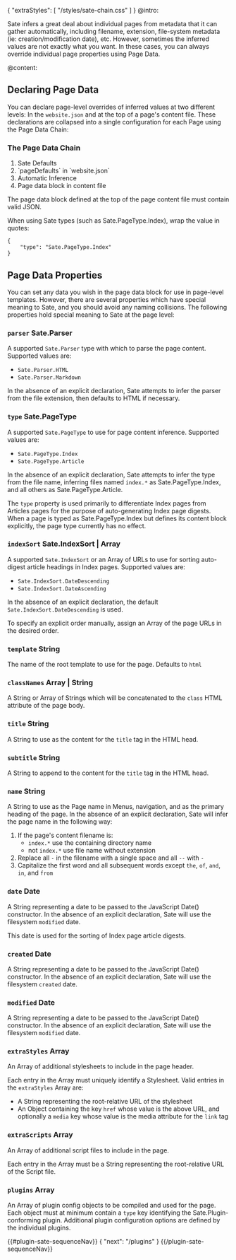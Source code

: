 {
    "extraStyles": [
        "/styles/sate-chain.css"
    ]
}
@intro:

Sate infers a great deal about individual pages from metadata that it can gather automatically, including filename, extension, file-system metadata (ie: creation/modification date), etc. However, sometimes the inferred values are not exactly what you want. In these cases, you can always override individual page properties using Page Data.


@content:

## Declaring Page Data

You can declare page-level overrides of inferred values at two different levels: In the `website.json` and at the top of a page's content file. These declarations are collapsed into a single configuration for each Page using the Page Data Chain:

### The Page Data Chain

<ol class="the-chain-diagram">
    <li><span>Sate Defaults</span></li>
    <li><span>`pageDefaults` in `website.json`</span></li>
    <li><span>Automatic Inference</span></li>
    <li><span>Page data block in content file</span></li>
</ol>

The page data block defined at the top of the page content file must contain valid JSON.

When using Sate types (such as Sate.PageType.Index), wrap the value in quotes:

    {
        "type": "Sate.PageType.Index"
    }

## Page Data Properties

You can set any data you wish in the page data block for use in page-level templates. However, there are several properties which have special meaning to Sate, and you should avoid any naming collisions. The following properties hold special meaning to Sate at the page level:

### <a name="parser"></a>`parser` <span class="type sate">Sate.Parser</span>

A supported `Sate.Parser` type with which to parse the page content. Supported values are:

 * `Sate.Parser.HTML`
 * `Sate.Parser.Markdown`

In the absence of an explicit declaration, Sate attempts to infer the parser from the file extension, then defaults to HTML if necessary.

### <a name="type"></a>`type` <span class="type sate">Sate.PageType</span>

A supported `Sate.PageType` to use for page content inference. Supported values are:

 * `Sate.PageType.Index`
 * `Sate.PageType.Article`

In the absence of an explicit declaration, Sate attempts to infer the type from the file name, inferring files named `index.*` as Sate.PageType.Index, and all others as Sate.PageType.Article.

The `type` property is used primarily to differentiate Index pages from Articles pages for the purpose of auto-generating Index page digests. When a page is typed as Sate.PageType.Index but defines its content block explicitly, the page type currently has no effect.


### <a name="indexSort"></a>`indexSort` <span class="type sate">Sate.IndexSort</span> | <span class="type array">Array</span>

A supported `Sate.IndexSort` or an Array of URLs to use for sorting auto-digest article headings in Index pages. Supported values are:

 * `Sate.IndexSort.DateDescending`
 * `Sate.IndexSort.DateAscending`

In the absence of an explicit declaration, the default `Sate.IndexSort.DateDescending` is used. 

To specify an explicit order manually, assign an Array of the page URLs in the desired order.


### <a name="template"></a>`template` <span class="type string">String</span>

The name of the root template to use for the page. Defaults to `html`


### <a name="classNames"></a>`classNames` <span class="type array">Array</span> | <span class="type string">String</span>

A String or Array of Strings which will be concatenated to the `class` HTML attribute of the page body.


### <a name="title"></a>`title` <span class="type string">String</span>

A String to use as the content for the `title` tag in the HTML head.

### <a name="subtitle"></a>`subtitle` <span class="type string">String</span>

A String to append to the content for the `title` tag in the HTML head.

### <a name="name"></a>`name` <span class="type string">String</span>

A String to use as the Page name in Menus, navigation, and as the primary heading of the page. In the absence of an explicit declaration, Sate will infer the page name in the following way:

 1. If the page's content filename is:
    * `index.*` use the containing directory name
    * not `index.*` use file name without extension
 2. Replace all `-` in the filename with a single space and all `--` with `-`
 3. Capitalize the first word and all subsequent words except `the`, `of`, `and`, `in`, and `from`


### <a name="date"></a>`date` <span class="type date">Date</span>

A String representing a date to be passed to the JavaScript Date() constructor. In the absence of an explicit declaration, Sate will use the filesystem `modified` date.

This date is used for the sorting of Index page article digests.


### <a name="created"></a>`created` <span class="type date">Date</span>

A String representing a date to be passed to the JavaScript Date() constructor. In the absence of an explicit declaration, Sate will use the filesystem `created` date.


### <a name="modified"></a>`modified` <span class="type date">Date</span>

A String representing a date to be passed to the JavaScript Date() constructor. In the absence of an explicit declaration, Sate will use the filesystem `modified` date.


### <a name="extraStyles"></a>`extraStyles` <span class="type array">Array</span>

An Array of additional stylesheets to include in the page header.

Each entry in the Array must uniquely identify a Stylesheet. Valid entries in the `extraStyles` Array are:

 * A String representing the root-relative URL of the stylesheet
 * An Object containing the key `href` whose value is the above URL, and optionally a `media` key whose value is the media attribute for the `link` tag


### <a name="extraScripts"></a>`extraScripts` <span class="type array">Array</span>

An Array of additional script files to include in the page.

Each entry in the Array must be a String representing the root-relative URL of the Script file.


### <a name="plugins"></a>`plugins` <span class="type array">Array</span>

An Array of plugin config objects to be compiled and used for the page. Each object must at minimum contain a `type` key identifying the Sate.Plugin-conforming plugin. Additional plugin configuration options are defined by the individual plugins.

{{#plugin-sate-sequenceNav}}
{
    "next": "/plugins"
}
{{/plugin-sate-sequenceNav}}

